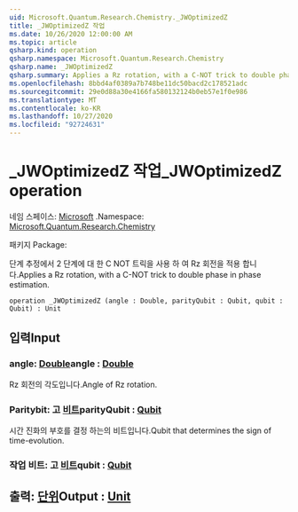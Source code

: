 ```yaml
---
uid: Microsoft.Quantum.Research.Chemistry._JWOptimizedZ
title: _JWOptimizedZ 작업
ms.date: 10/26/2020 12:00:00 AM
ms.topic: article
qsharp.kind: operation
qsharp.namespace: Microsoft.Quantum.Research.Chemistry
qsharp.name: _JWOptimizedZ
qsharp.summary: Applies a Rz rotation, with a C-NOT trick to double phase in phase estimation.
ms.openlocfilehash: 8bbd4af0389a7b748be11dc50bacd2c178521adc
ms.sourcegitcommit: 29e0d88a30e4166fa580132124b0eb57e1f0e986
ms.translationtype: MT
ms.contentlocale: ko-KR
ms.lasthandoff: 10/27/2020
ms.locfileid: "92724631"
---
```

# <a name="_jwoptimizedz-operation"></a><span data-ttu-id="7c55d-102">_JWOptimizedZ 작업</span><span class="sxs-lookup"><span data-stu-id="7c55d-102">_JWOptimizedZ operation</span></span>

<span data-ttu-id="7c55d-103">네임 스페이스: [Microsoft](xref:Microsoft.Quantum.Research.Chemistry) .</span><span class="sxs-lookup"><span data-stu-id="7c55d-103">Namespace: [Microsoft.Quantum.Research.Chemistry](xref:Microsoft.Quantum.Research.Chemistry)</span></span>

<span data-ttu-id="7c55d-104">패키지 [](https://nuget.org/packages/)</span><span class="sxs-lookup"><span data-stu-id="7c55d-104">Package: [](https://nuget.org/packages/)</span></span>


<span data-ttu-id="7c55d-105">단계 추정에서 2 단계에 대 한 C NOT 트릭을 사용 하 여 Rz 회전을 적용 합니다.</span><span class="sxs-lookup"><span data-stu-id="7c55d-105">Applies a Rz rotation, with a C-NOT trick to double phase in phase estimation.</span></span>

```qsharp
operation _JWOptimizedZ (angle : Double, parityQubit : Qubit, qubit : Qubit) : Unit
```


## <a name="input"></a><span data-ttu-id="7c55d-106">입력</span><span class="sxs-lookup"><span data-stu-id="7c55d-106">Input</span></span>

### <a name="angle--double"></a><span data-ttu-id="7c55d-107">angle: [Double](xref:microsoft.quantum.lang-ref.double)</span><span class="sxs-lookup"><span data-stu-id="7c55d-107">angle : [Double](xref:microsoft.quantum.lang-ref.double)</span></span>

<span data-ttu-id="7c55d-108">Rz 회전의 각도입니다.</span><span class="sxs-lookup"><span data-stu-id="7c55d-108">Angle of Rz rotation.</span></span>


### <a name="parityqubit--qubit"></a><span data-ttu-id="7c55d-109">Paritybit: 고 [비트](xref:microsoft.quantum.lang-ref.qubit)</span><span class="sxs-lookup"><span data-stu-id="7c55d-109">parityQubit : [Qubit](xref:microsoft.quantum.lang-ref.qubit)</span></span>

<span data-ttu-id="7c55d-110">시간 진화의 부호를 결정 하는의 비트입니다.</span><span class="sxs-lookup"><span data-stu-id="7c55d-110">Qubit that determines the sign of time-evolution.</span></span>


### <a name="qubit--qubit"></a><span data-ttu-id="7c55d-111">작업 비트: 고 [비트](xref:microsoft.quantum.lang-ref.qubit)</span><span class="sxs-lookup"><span data-stu-id="7c55d-111">qubit : [Qubit](xref:microsoft.quantum.lang-ref.qubit)</span></span>





## <a name="output--unit"></a><span data-ttu-id="7c55d-112">출력: [단위](xref:microsoft.quantum.lang-ref.unit)</span><span class="sxs-lookup"><span data-stu-id="7c55d-112">Output : [Unit](xref:microsoft.quantum.lang-ref.unit)</span></span>

